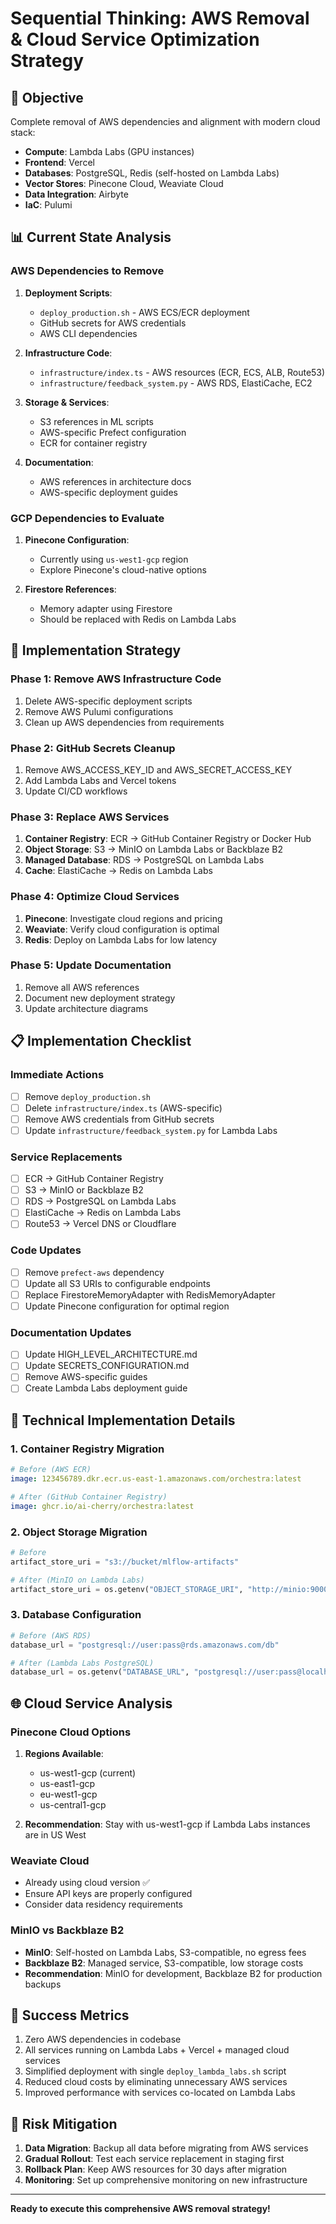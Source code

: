 # Sequential Thinking: AWS Removal & Cloud Service Optimization Strategy

## 🎯 **Objective**
Complete removal of AWS dependencies and alignment with modern cloud stack:
- **Compute**: Lambda Labs (GPU instances)
- **Frontend**: Vercel
- **Databases**: PostgreSQL, Redis (self-hosted on Lambda Labs)
- **Vector Stores**: Pinecone Cloud, Weaviate Cloud
- **Data Integration**: Airbyte
- **IaC**: Pulumi

## 📊 **Current State Analysis**

### **AWS Dependencies to Remove**
1. **Deployment Scripts**:
   - `deploy_production.sh` - AWS ECS/ECR deployment
   - GitHub secrets for AWS credentials
   - AWS CLI dependencies

2. **Infrastructure Code**:
   - `infrastructure/index.ts` - AWS resources (ECR, ECS, ALB, Route53)
   - `infrastructure/feedback_system.py` - AWS RDS, ElastiCache, EC2

3. **Storage & Services**:
   - S3 references in ML scripts
   - AWS-specific Prefect configuration
   - ECR for container registry

4. **Documentation**:
   - AWS references in architecture docs
   - AWS-specific deployment guides

### **GCP Dependencies to Evaluate**
1. **Pinecone Configuration**:
   - Currently using `us-west1-gcp` region
   - Explore Pinecone's cloud-native options

2. **Firestore References**:
   - Memory adapter using Firestore
   - Should be replaced with Redis on Lambda Labs

## 🚀 **Implementation Strategy**

### **Phase 1: Remove AWS Infrastructure Code**
1. Delete AWS-specific deployment scripts
2. Remove AWS Pulumi configurations
3. Clean up AWS dependencies from requirements

### **Phase 2: GitHub Secrets Cleanup**
1. Remove AWS_ACCESS_KEY_ID and AWS_SECRET_ACCESS_KEY
2. Add Lambda Labs and Vercel tokens
3. Update CI/CD workflows

### **Phase 3: Replace AWS Services**
1. **Container Registry**: ECR → GitHub Container Registry or Docker Hub
2. **Object Storage**: S3 → MinIO on Lambda Labs or Backblaze B2
3. **Managed Database**: RDS → PostgreSQL on Lambda Labs
4. **Cache**: ElastiCache → Redis on Lambda Labs

### **Phase 4: Optimize Cloud Services**
1. **Pinecone**: Investigate cloud regions and pricing
2. **Weaviate**: Verify cloud configuration is optimal
3. **Redis**: Deploy on Lambda Labs for low latency

### **Phase 5: Update Documentation**
1. Remove all AWS references
2. Document new deployment strategy
3. Update architecture diagrams

## 📋 **Implementation Checklist**

### **Immediate Actions**
- [ ] Remove `deploy_production.sh`
- [ ] Delete `infrastructure/index.ts` (AWS-specific)
- [ ] Remove AWS credentials from GitHub secrets
- [ ] Update `infrastructure/feedback_system.py` for Lambda Labs

### **Service Replacements**
- [ ] ECR → GitHub Container Registry
- [ ] S3 → MinIO or Backblaze B2
- [ ] RDS → PostgreSQL on Lambda Labs
- [ ] ElastiCache → Redis on Lambda Labs
- [ ] Route53 → Vercel DNS or Cloudflare

### **Code Updates**
- [ ] Remove `prefect-aws` dependency
- [ ] Update all S3 URIs to configurable endpoints
- [ ] Replace FirestoreMemoryAdapter with RedisMemoryAdapter
- [ ] Update Pinecone configuration for optimal region

### **Documentation Updates**
- [ ] Update HIGH_LEVEL_ARCHITECTURE.md
- [ ] Update SECRETS_CONFIGURATION.md
- [ ] Remove AWS-specific guides
- [ ] Create Lambda Labs deployment guide

## 🔧 **Technical Implementation Details**

### **1. Container Registry Migration**
```yaml
# Before (AWS ECR)
image: 123456789.dkr.ecr.us-east-1.amazonaws.com/orchestra:latest

# After (GitHub Container Registry)
image: ghcr.io/ai-cherry/orchestra:latest
```

### **2. Object Storage Migration**
```python
# Before
artifact_store_uri = "s3://bucket/mlflow-artifacts"

# After (MinIO on Lambda Labs)
artifact_store_uri = os.getenv("OBJECT_STORAGE_URI", "http://minio:9000/mlflow-artifacts")
```

### **3. Database Configuration**
```python
# Before (AWS RDS)
database_url = "postgresql://user:pass@rds.amazonaws.com/db"

# After (Lambda Labs PostgreSQL)
database_url = os.getenv("DATABASE_URL", "postgresql://user:pass@localhost:5432/orchestra")
```

## 🌐 **Cloud Service Analysis**

### **Pinecone Cloud Options**
1. **Regions Available**:
   - us-west1-gcp (current)
   - us-east1-gcp
   - eu-west1-gcp
   - us-central1-gcp
   
2. **Recommendation**: Stay with us-west1-gcp if Lambda Labs instances are in US West

### **Weaviate Cloud**
- Already using cloud version ✅
- Ensure API keys are properly configured
- Consider data residency requirements

### **MinIO vs Backblaze B2**
- **MinIO**: Self-hosted on Lambda Labs, S3-compatible, no egress fees
- **Backblaze B2**: Managed service, S3-compatible, low storage costs
- **Recommendation**: MinIO for development, Backblaze B2 for production backups

## 🎯 **Success Metrics**
1. Zero AWS dependencies in codebase
2. All services running on Lambda Labs + Vercel + managed cloud services
3. Simplified deployment with single `deploy_lambda_labs.sh` script
4. Reduced cloud costs by eliminating unnecessary AWS services
5. Improved performance with services co-located on Lambda Labs

## 🚨 **Risk Mitigation**
1. **Data Migration**: Backup all data before migrating from AWS services
2. **Gradual Rollout**: Test each service replacement in staging first
3. **Rollback Plan**: Keep AWS resources for 30 days after migration
4. **Monitoring**: Set up comprehensive monitoring on new infrastructure

---

**Ready to execute this comprehensive AWS removal strategy!** 